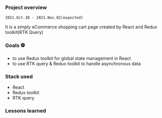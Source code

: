 ### Project overview
`2021.Oct.30 - 2021.Nov.02(expected)`

It is a simply eCommerce shopping cart page created by React and Redux toolkit(RTK Query)

### Goals ⚽
- to use Redux toolkit for global state management in React
- to use RTK query & Redux toolkit to handle asynchronous data 

### Stack used
- React
- Redux toolkit
- RTK query

### Lessons learned


